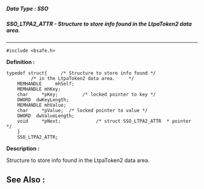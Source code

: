 ##### Data Type : SSO
##### SSO_LTPA2_ATTR - Structure to store info found in the LtpaToken2 data area.
---
```
#include <bsafe.h>
```

**Definition :**
```
typedef struct{     /* Structure to store info found */
	     /* in the LtpaToken2 data area.     */
	MEMHANDLE     mhSelf;
	MEMHANDLE mhKey;
	char	 *pKey;         /* locked pointer to key */
	DWORD  dwKeyLength;
	MEMHANDLE mhValue;
	char	 *pValue;  /* locked pointer to value */
	DWORD  dwValueLength;
	void	 *pNext;             /* struct SSO_LTPA2_ATTR  * pointer */
	}
	SSO_LTPA2_ATTR;

```

**Description :**

Structure to store info found in the LtpaToken2 data area.


**See Also :**
---
